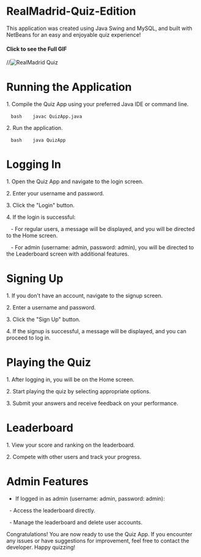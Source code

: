# RealMadrid-Quiz-Edition
This application was created using Java Swing and MySQL, and built with NetBeans for an easy and enjoyable quiz experience!

#### Click to see the Full GIF
//![RealMadrid Quiz](./quiz-gif/quiz-java.gif)

# Running the Application

1\. Compile the Quiz App using your preferred Java IDE or command line.

   ```bash
   javac QuizApp.java
   ```

2\. Run the application.

   ```bash
   java QuizApp
   ```

# Logging In

1\. Open the Quiz App and navigate to the login screen.

2\. Enter your username and password.

3\. Click the "Login" button.

4\. If the login is successful:

   - For regular users, a message will be displayed, and you will be directed to the Home screen.

   - For admin (username: admin, password: admin), you will be directed to the Leaderboard screen with additional features.

# Signing Up

1\. If you don't have an account, navigate to the signup screen.

2\. Enter a username and password.

3\. Click the "Sign Up" button.

4\. If the signup is successful, a message will be displayed, and you can proceed to log in.

# Playing the Quiz

1\. After logging in, you will be on the Home screen.

2\. Start playing the quiz by selecting appropriate options.

3\. Submit your answers and receive feedback on your performance.

# Leaderboard

1\. View your score and ranking on the leaderboard.

2\. Compete with other users and track your progress.

# Admin Features

- If logged in as admin (username: admin, password: admin):

  - Access the leaderboard directly.

  - Manage the leaderboard and delete user accounts.

Congratulations! You are now ready to use the Quiz App. If you encounter any issues or have suggestions for improvement, feel free to contact the developer. Happy quizzing!


